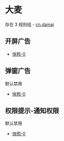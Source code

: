 # 大麦

存在 3 规则组 - [cn.damai](/src/apps/cn.damai.ts)

## 开屏广告

- [快照-0](https://i.gkd.li/i/12472623)

## 弹窗广告

默认禁用

- [快照-0](https://i.gkd.li/i/13627900)

## 权限提示-通知权限

默认禁用

- [快照-0](https://i.gkd.li/i/13985393)
